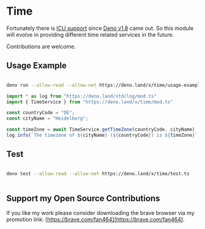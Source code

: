 # Time

Fortunately there is [ICU support](https://github.com/denoland/deno/issues/1968) since [Deno v1.8](https://deno.com/blog/v1.8#icu-support) came out. 
So this module will evolve in providing different time related services in the future.  

Contributions are welcome.   

## Usage Example

```sh

deno run --allow-read --allow-net https://deno.land/x/time/usage-example.ts

```

```ts
import * as log from "https://deno.land/std/log/mod.ts"
import { TimeService } from "https://deno.land/x/time/mod.ts"

const countryCode = "DE";
const cityName = "Heidelberg";

const timeZone = await TimeService.getTimeZone(countryCode, cityName)
log.info(`The timezone of ${cityName} (${countryCode}) is ${timeZone}`)

```

## Test

```sh

deno test --allow-read --allow-net https://deno.land/x/time/test.ts
  
```

## Support my Open Source Contributions

If you like my work please consider downloading the brave browser via my
promotion link: [https://brave.com/fan464](https://brave.com/fan464).

![![](https://brave.com/)](https://brave.com/wp-content/uploads/2019/01/logotype-full-color.svg)

